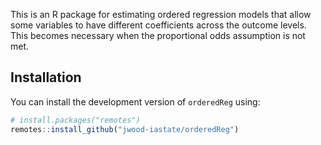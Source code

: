This is an R package for estimating ordered regression models that allow some 
variables to have different coefficients across the outcome levels. This becomes 
necessary when the proportional odds assumption is not met.

## Installation

You can install the development version of `orderedReg` using:

``` r
# install.packages("remotes")
remotes::install_github("jwood-iastate/orderedReg")
```
